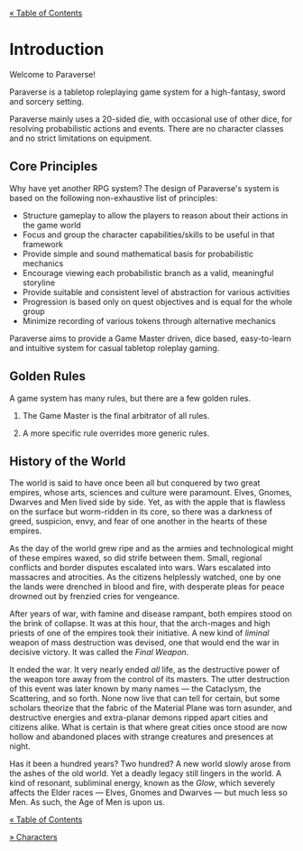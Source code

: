 [&laquo; Table of Contents](..)

# Introduction

Welcome to Paraverse!

Paraverse is a tabletop roleplaying game system for a high-fantasy, sword and sorcery setting.

Paraverse mainly uses a 20-sided die, with occasional use of other dice, for resolving probabilistic actions and events. There are no character classes and no strict limitations on equipment.

## Core Principles

Why have yet another RPG system? The design of Paraverse's system is based on the following non-exhaustive list of principles:

- Structure gameplay to allow the players to reason about their actions in the game world
- Focus and group the character capabilities/skills to be useful in that framework
- Provide simple and sound mathematical basis for probabilistic mechanics
- Encourage viewing each probabilistic branch as a valid, meaningful storyline
- Provide suitable and consistent level of abstraction for various activities
- Progression is based only on quest objectives and is equal for the whole group
- Minimize recording of various tokens through alternative mechanics

Paraverse aims to provide a Game Master driven, dice based, easy-to-learn and intuitive system for casual tabletop roleplay gaming.

## Golden Rules

A game system has many rules, but there are a few golden rules.

1. The Game Master is the final arbitrator of all rules.

1. A more specific rule overrides more generic rules.

## History of the World

The world is said to have once been all but conquered by two great empires, whose arts, sciences and culture were paramount. Elves, Gnomes, Dwarves and Men lived side by side. Yet, as with the apple that is flawless on the surface but worm-ridden in its core, so there was a darkness of greed, suspicion, envy, and fear of one another in the hearts of these empires.

As the day of the world grew ripe and as the armies and technological might of these empires waxed, so did strife between them. Small, regional conflicts and border disputes escalated into wars. Wars escalated into massacres and atrocities. As the citizens helplessly watched, one by one the lands were drenched in blood and fire, with desperate pleas for peace drowned out by frenzied cries for vengeance.

After years of war, with famine and disease rampant, both empires stood on the brink of collapse. It was at this hour, that the arch-mages and high priests of one of the empires took their initiative. A new kind of *liminal* weapon of mass destruction was devised, one that would end the war in decisive victory. It was called the *Final Weapon*.

It ended the war. It very nearly ended *all* life, as the destructive power of the weapon tore away from the control of its masters. The utter destruction of this event was later known by many names &mdash; the Cataclysm, the Scattering, and so forth. None now live that can tell for certain, but some scholars theorize that the fabric of the Material Plane was torn asunder, and destructive energies and extra-planar demons ripped apart cities and citizens alike. What is certain is that where great cities once stood are now hollow and abandoned places with strange creatures and presences at night.

Has it been a hundred years? Two hundred? A new world slowly arose from the ashes of the old world. Yet a deadly legacy still lingers in the world. A kind of resonant, subliminal energy, known as the *Glow*, which severely affects the Elder races &mdash; Elves, Gnomes and Dwarves &mdash; but much less so Men. As such, the Age of Men is upon us.

[&laquo; Table of Contents](..)

[&raquo; Characters](characters)
